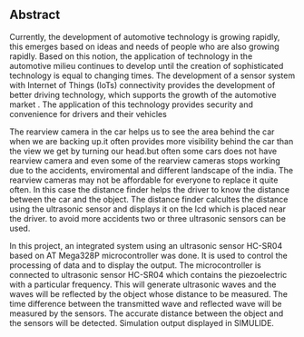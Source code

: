  ## Abstract
 
Currently, the development of automotive technology is growing rapidly, this emerges based on ideas and needs of people who are also growing rapidly. Based on this notion, the application of technology in the automotive milieu continues to develop until the creation of sophisticated technology is equal to changing times. The development of a sensor system with Internet of Things (IoTs) connectivity provides the development of better driving technology, which supports the growth of the automotive market . The application of this technology provides security and convenience for drivers and their vehicles

The rearview camera in the car helps us to see the area behind the car when we are backing up.it often provides more visibility behind the car than the view we get by turning our head.but often some cars does not have rearview camera and even some of the rearview cameras stops working due to the accidents, enviromental and different landscape of the india. The rearview cameras may not be affordable for everyone to replace it quite often. In this case the distance finder helps the driver to know the distance between the car and the object. The distance finder calcultes the distance using the ultrasonic sensor and displays it on the lcd which is placed near the driver. to avoid more accidents two or three ultrasonic sensors can be used.
 
 
In this project, an integrated system using an ultrasonic sensor HC-SR04 based on AT Mega328P microcontroller was done. It is used to control the processing of data and to display the output. The microcontroller is connected to ultrasonic sensor HC-SR04 which contains the piezoelectric with a particular frequency. This will generate ultrasonic waves and the waves will be reflected by the object whose distance to be measured. The time difference between the transmitted wave and reflected wave will be measured by the sensors. The accurate distance between the object and the sensors will be detected. Simulation output displayed in SIMULIDE.
 

